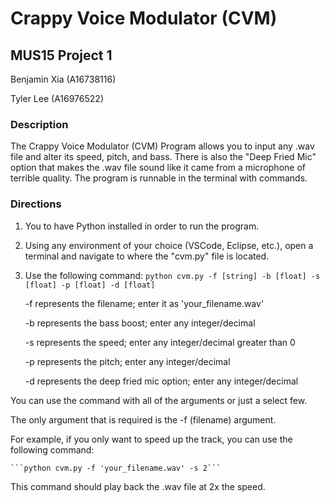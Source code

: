 
# Crappy Voice Modulator (CVM)
## MUS15 Project 1

Benjamin Xia (A16738116)

Tyler Lee (A16976522)

### Description
The Crappy Voice Modulator (CVM) Program allows you to input any .wav file and alter its speed, pitch, and bass. There is also the "Deep Fried Mic" option that makes the .wav file sound like it came from a microphone of terrible quality. The program is runnable in the terminal with commands.

### Directions
1. You to have Python installed in order to run the program.
2. Using any environment of your choice (VSCode, Eclipse, etc.), open a terminal and navigate to where the "cvm.py" file is located.
3. Use the following command:
    ```python cvm.py -f [string] -b [float] -s [float] -p [float] -d [float]```
   
    -f represents the filename; enter it as 'your_filename.wav'
   
    -b represents the bass boost; enter any integer/decimal
   
    -s represents the speed; enter any integer/decimal greater than 0
   
    -p represents the pitch; enter any integer/decimal
   
    -d represents the deep fried mic option; enter any integer/decimal
   

You can use the command with all of the arguments or just a select few.

The only argument that is required is the -f (filename) argument.

For example, if you only want to speed up the track, you can use the following command:

    ```python cvm.py -f 'your_filename.wav' -s 2```

This command should play back the .wav file at 2x the speed.
